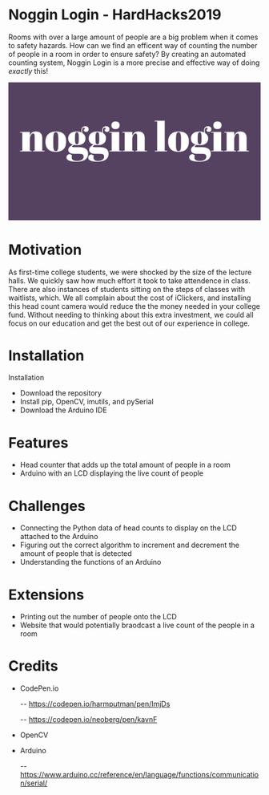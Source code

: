 # Noggin Login - HardHacks2019

Rooms with over a large amount of people are a big problem when it comes to safety hazards. How can we find an efficent way of counting the number of people in a room in order to ensure safety? By creating an automated counting system, Noggin Login is a more precise and effective way of doing *exactly* this!

![website](media/noggin-login.png)

# Motivation
As first-time college students, we were shocked by the size of the lecture halls. We quickly saw how much effort it took to take attendence in class. There are also instances of students sitting on the steps of classes with waitlists, which. We all complain about the cost of iClickers, and installing this head count camera would reduce the the money needed in your college fund. Without needing to thinking about this extra investment, we could all focus on our education and get the best out of our experience in college.

# Installation
Installation
- Download the repository
- Install pip, OpenCV, imutils, and pySerial
- Download the Arduino IDE

# Features
- Head counter that adds up the total amount of people in a room
- Arduino with an LCD displaying the live count of people

# Challenges
- Connecting the Python data of head counts to display on the LCD attached to the Arduino
- Figuring out the correct algorithm to increment and decrement the amount of people that is detected
- Understanding the functions of an Arduino

# Extensions
- Printing out the number of people onto the LCD
- Website that would potentially braodcast a live count of the people in a room

# Credits
- CodePen.io
  
  -- https://codepen.io/harmputman/pen/ImjDs
  
  -- https://codepen.io/neoberg/pen/kavnF
- OpenCV
  
- Arduino
  
  -- https://www.arduino.cc/reference/en/language/functions/communication/serial/
  
